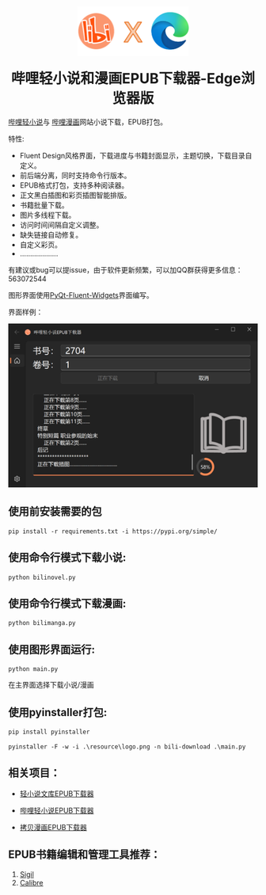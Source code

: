 <div align="center" style="margin: 10px 0;">
  <img src="resource/logo_big.png" style="height: 100px;"/>
</div>

<h1 align="center" style="margin-top: 20px;">
  哔哩轻小说和漫画EPUB下载器-Edge浏览器版
</h1>


[哔哩轻小说](https://www.linovelib.com)与
[哔哩漫画](https://www.bilimanga.net)网站小说下载，EPUB打包。

特性:

* Fluent Design风格界面，下载进度与书籍封面显示，主题切换，下载目录自定义。
* 前后端分离，同时支持命令行版本。
* EPUB格式打包，支持多种阅读器。
* 正文黑白插图和彩页插图智能排版。
* 书籍批量下载。
* 图片多线程下载。
* 访问时间间隔自定义调整。
* 缺失链接自动修复。
* 自定义彩页。
* ...................


有建议或bug可以提issue，由于软件更新频繁，可以加QQ群获得更多信息：563072544

图形界面使用[PyQt-Fluent-Widgets](https://pyqt-fluent-widgets.readthedocs.io/en/latest/index.html)界面编写。


界面样例：
<div align="center">
  <img src="resource/example1.png" width="800"/>
</div>

## 使用前安装需要的包
```
pip install -r requirements.txt -i https://pypi.org/simple/
```
## 使用命令行模式下载小说:
```
python bilinovel.py
```

## 使用命令行模式下载漫画:
```
python bilimanga.py
```

## 使用图形界面运行:
```
python main.py
```
在主界面选择下载小说/漫画

## 使用pyinstaller打包:
```
pip install pyinstaller
```
```
pyinstaller -F -w -i .\resource\logo.png -n bili-download .\main.py
```

## 相关项目：

* [轻小说文库EPUB下载器](https://github.com/ShqWW/lightnovel-download)

* [哔哩轻小说EPUB下载器](https://github.com/ShqWW/bilinovel-download)

* [拷贝漫画EPUB下载器](https://github.com/ShqWW/copymanga-download)


## EPUB书籍编辑和管理工具推荐：
1. [Sigil](https://sigil-ebook.com/) 
2. [Calibre](https://www.calibre-ebook.com/)

